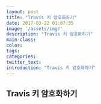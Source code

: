 ```yaml
---
layout: post
title: "Travis 키 암호화하기"
date: 2017-03-22 01:07:35
image: '/assets/img/'
description: "Travis 키 암호화하기"
main-class:
color:
tags:
categories:
twitter_text:
introduction: "Travis 키 암호화하기"
---
```


Travis 키 암호화하기
----
